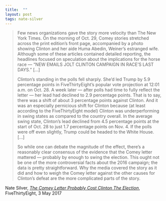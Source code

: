 ```yaml
---
title:  ""
layout: post
tags: nate-silver
---
```


> Few news organizations gave the story more velocity than The New York Times. On the morning of Oct. 29, Comey stories stretched across the print edition’s front page, accompanied by a photo showing Clinton and her aide Huma Abedin, Weiner’s estranged wife. Although some of these articles contained detailed reporting, the headlines focused on speculation about the implications for the horse race — “NEW EMAILS JOLT CLINTON CAMPAIGN IN RACE’S LAST DAYS.” [...]
> 
> Clinton’s standing in the polls fell sharply. She’d led Trump by 5.9 percentage points in FiveThirtyEight’s popular vote projection at 12:01 a.m. on Oct. 28. A week later — after polls had time to fully reflect the letter — her lead had declined to 2.9 percentage points. That is to say, there was a shift of about 3 percentage points against Clinton. And it was an especially pernicious shift for Clinton because (at least according to the FiveThirtyEight model) Clinton was underperforming in swing states as compared to the country overall. In the average swing state, Clinton’s lead declined from 4.5 percentage points at the start of Oct. 28 to just 1.7 percentage points on Nov. 4. If the polls were off even slightly, Trump could be headed to the White House. [...]
>
> So while one can debate the magnitude of the effect, there’s a reasonably clear consensus of the evidence that the Comey letter mattered — probably by enough to swing the election. This ought not be one of the more controversial facts about the 2016 campaign; the data is pretty straightforward. Why the media covered the story as it did and how to weigh the Comey letter against the other causes for Clinton’s defeat are the more complicated parts of the story.

Nate Silver, _[The Comey Letter Probably Cost Clinton The Election](https://fivethirtyeight.com/features/the-comey-letter-probably-cost-clinton-the-election/)_, FiveThirtyEight, 3 May 2017
